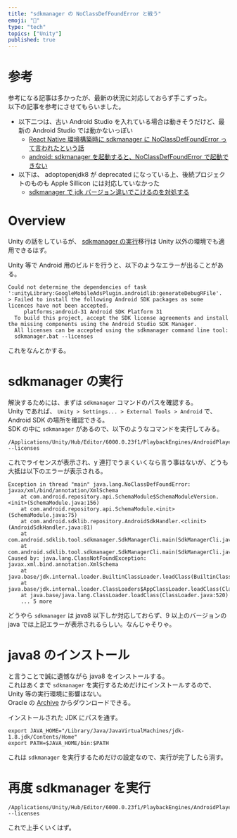 ```yaml
---
title: "sdkmanager の NoClassDefFoundError と戦う"
emoji: "👊"
type: "tech"
topics: ["Unity"]
published: true
---
```


# 参考

参考になる記事は多かったが、最新の状況に対応しておらず手こずった。  
以下の記事を参考にさせてもらいました。

- 以下二つは、古い Android Studio を入れている場合は動きそうだけど、最新の Android Studio では動かないっぽい
  - [React Native 環境構築時に sdkmanager に NoClassDefFoundError って言われたという話](https://qiita.com/jintz/items/a5fb0c16aa9cab703b1e)
  - [android: sdkmanager を起動すると、NoClassDefFoundError で起動できない](https://www.ninton.co.jp/archives/2723)
- 以下は、 adoptopenjdk8 が deprecated になっている上、後続プロジェクトのものも Apple Sillicon には対応していなかった
  - [sdkmanager で jdk バージョン違いでこけるのを対処する](https://zenn.dev/ryotabannai/articles/9a55a051289cd819c96a)

# Overview

Unity の話をしているが、 [sdkmanager の実行](#sdkmanager-の実行)移行は Unity 以外の環境でも適用できるはず。

Unity 等で Android 用のビルドを行うと、以下のようなエラーが出ることがある。

```
Could not determine the dependencies of task ':unityLibrary:GoogleMobileAdsPlugin.androidlib:generateDebugRFile'.
> Failed to install the following Android SDK packages as some licences have not been accepted.
     platforms;android-31 Android SDK Platform 31
  To build this project, accept the SDK license agreements and install the missing components using the Android Studio SDK Manager.
  All licenses can be accepted using the sdkmanager command line tool:
  sdkmanager.bat --licenses
```

これをなんとかする。

# sdkmanager の実行

解決するためには、まずは `sdkmanager` コマンドのパスを確認する。  
Unity であれば、 `Unity > Settings... > External Tools > Android` で、 Android SDK の場所を確認できる。  
SDK の中に `sdkmanager` があるので、以下のようなコマンドを実行してみる。

```
/Applications/Unity/Hub/Editor/6000.0.23f1/PlaybackEngines/AndroidPlayer/SDK/tools/bin/sdkmanager --licenses
```

これでライセンスが表示され、y 連打でうまくいくなら言う事はないが、どうも大抵は以下のエラーが表示される。

```
Exception in thread "main" java.lang.NoClassDefFoundError: javax/xml/bind/annotation/XmlSchema
	at com.android.repository.api.SchemaModule$SchemaModuleVersion.<init>(SchemaModule.java:156)
	at com.android.repository.api.SchemaModule.<init>(SchemaModule.java:75)
	at com.android.sdklib.repository.AndroidSdkHandler.<clinit>(AndroidSdkHandler.java:81)
	at com.android.sdklib.tool.sdkmanager.SdkManagerCli.main(SdkManagerCli.java:73)
	at com.android.sdklib.tool.sdkmanager.SdkManagerCli.main(SdkManagerCli.java:48)
Caused by: java.lang.ClassNotFoundException: javax.xml.bind.annotation.XmlSchema
	at java.base/jdk.internal.loader.BuiltinClassLoader.loadClass(BuiltinClassLoader.java:641)
	at java.base/jdk.internal.loader.ClassLoaders$AppClassLoader.loadClass(ClassLoaders.java:188)
	at java.base/java.lang.ClassLoader.loadClass(ClassLoader.java:520)
	... 5 more
```

どうやら `sdkmanager` は java8 以下しか対応しておらず、9 以上のバージョンの java では上記エラーが表示されるらしい。なんじゃそりゃ。

# java8 のインストール

と言うことで誠に遺憾ながら java8 をインストールする。  
これはあくまで `sdkmanager` を実行するためだけにインストールするので、 Unity 等の実行環境に影響はない。  
Oracle の [Archive](https://www.oracle.com/jp/java/technologies/javase/javase8u211-later-archive-downloads.html) からダウンロードできる。

インストールされた JDK にパスを通す。

```
export JAVA_HOME="/Library/Java/JavaVirtualMachines/jdk-1.8.jdk/Contents/Home"
export PATH=$JAVA_HOME/bin:$PATH
```

これは `sdkmanager` を実行するためだけの設定なので、実行が完了したら消す。

# 再度 sdkmanager を実行

```
/Applications/Unity/Hub/Editor/6000.0.23f1/PlaybackEngines/AndroidPlayer/SDK/tools/bin/sdkmanager --licenses
```

これで上手くいくはず。
